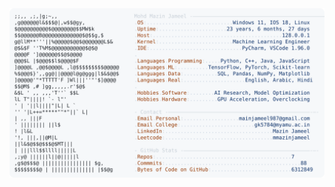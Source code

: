 <picture>
  <source srcset="https://raw.githubusercontent.com/mmazinjameel/mmazinjameel/main/dark_mode.svg?v=1748786928" media="(prefers-color-scheme: dark)">
  <img src="https://raw.githubusercontent.com/mmazinjameel/mmazinjameel/main/light_mode.svg?v=1748786928">
</picture>
